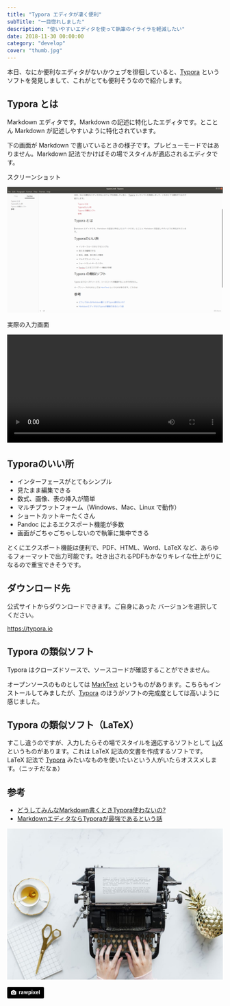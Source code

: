 ```yaml
---
title: "Typora エディタが凄く便利"
subTitle: "一目惚れしました"
description: "使いやすいエディタを使って執筆のイライラを軽減したい"
date: 2018-11-30 00:00:00
category: "develop"
cover: "thumb.jpg"
---
```


本日、なにか便利なエディタがないかウェブを徘徊していると、[Typora][] というソフトを発見しまして、これがとても便利そうなので紹介します。

## Typora とは

Markdown エディタです。Markdown の記述に特化したエディタです。とことん Markdown が記述しやすいように特化されています。

下の画面が Markdown で書いているときの様子です。プレビューモードではありません。Markdown 記法でかけばその場でスタイルが適応されるエディタです。

スクリーンショット

![スクリーンショット](./screenshot.png)

実際の入力画面

<video width=100% controls>
  <source src="./Typora_fast.mp4" type="video/mp4">
</video>


## Typoraのいい所

* インターフェースがとてもシンプル
* 見たまま編集できる
* 数式、画像、表の挿入が簡単
* マルチプラットフォーム（Windows、Mac、Linux で動作）
* ショートカットキーたくさん
* Pandoc によるエクスポート機能が多数
* 画面がごちゃごちゃしないので執筆に集中できる

とくにエクスポート機能は便利で、PDF、HTML、Word、LaTeX など、あらゆるフォーマットで出力可能です。吐き出されるPDFもかなりキレイな仕上がりになるので重宝できそうです。

## ダウンロード先

公式サイトからダウンロードできます。ご自身にあった バージョンを選択してください。

https://typora.io

## Typora の類似ソフト

Typora はクローズドソースで、ソースコードが確認することができません。

オープンソースのものとしては [MarkText](https://marktext.github.io/website/) というものがあります。こちらもインストールしてみましたが、[Typora][] のほうがソフトの完成度としては高いように感じました。

## Typora の類似ソフト（LaTeX）

すこし違うのですが、入力したらその場でスタイルを適応するソフトとして [LyX](https://www.lyx.org/WebJa.Home) というものがあります。これは LaTeX 記法の文書を作成するソフトです。LaTeX 記法で [Typora][] みたいなものを使いたいという人がいたらオススメします。（ニッチだなぁ）

## 参考

* [どうしてみんなMarkdown書くときTypora使わないの?](https://qiita.com/AnchorBlues/items/532dba54cd2f0465af97)
* [MarkdownエディタならTyporaが最強であるという話](http://msyksphinz.hatenablog.com/entry/2018/08/25/021047)

[Typora]: https://typora.io

![](./typewriter.jpg)

<a style="background-color:black;color:white;text-decoration:none;padding:4px 6px;font-family:-apple-system, BlinkMacSystemFont, &quot;San Francisco&quot;, &quot;Helvetica Neue&quot;, Helvetica, Ubuntu, Roboto, Noto, &quot;Segoe UI&quot;, Arial, sans-serif;font-size:12px;font-weight:bold;line-height:1.2;display:inline-block;border-radius:3px" href="https://unsplash.com/@rawpixel?utm_medium=referral&amp;utm_campaign=photographer-credit&amp;utm_content=creditBadge" target="_blank" rel="noopener noreferrer" title="Download free do whatever you want high-resolution photos from rawpixel"><span style="display:inline-block;padding:2px 3px"><svg xmlns="http://www.w3.org/2000/svg" style="height:12px;width:auto;position:relative;vertical-align:middle;top:-1px;fill:white" viewBox="0 0 32 32"><title>unsplash-logo</title><path d="M20.8 18.1c0 2.7-2.2 4.8-4.8 4.8s-4.8-2.1-4.8-4.8c0-2.7 2.2-4.8 4.8-4.8 2.7.1 4.8 2.2 4.8 4.8zm11.2-7.4v14.9c0 2.3-1.9 4.3-4.3 4.3h-23.4c-2.4 0-4.3-1.9-4.3-4.3v-15c0-2.3 1.9-4.3 4.3-4.3h3.7l.8-2.3c.4-1.1 1.7-2 2.9-2h8.6c1.2 0 2.5.9 2.9 2l.8 2.4h3.7c2.4 0 4.3 1.9 4.3 4.3zm-8.6 7.5c0-4.1-3.3-7.5-7.5-7.5-4.1 0-7.5 3.4-7.5 7.5s3.3 7.5 7.5 7.5c4.2-.1 7.5-3.4 7.5-7.5z"></path></svg></span><span style="display:inline-block;padding:2px 3px">rawpixel</span></a>
